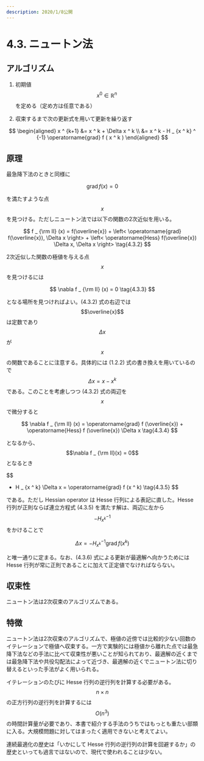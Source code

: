 ```yaml
---
description: 2020/1/8公開
---
```


# 4.3. ニュートン法

## アルゴリズム

1. 初期値$$x ^ 0 \in \mathbb{R} ^ n$$を定める（定め方は任意である）

2. 収束するまで次の更新式を用いて更新を繰り返す

$$
\begin{aligned}
x ^ {k+1} &= x ^ k + \Delta x ^ k \\
&= x ^ k - H _ {x ^ k} ^ {-1} \operatorname{grad} f ( x ^ k )
\end{aligned}
$$

## 原理

最急降下法のときと同様に

$$
\operatorname{grad} f (x) = 0 \tag{4.3.1}
$$

を満たすような点$$x$$を見つける。ただしニュートン法では以下の関数の2次近似を用いる。

$$
f _ {\rm II} (x)  
= f(\overline{x}) + \left< \operatorname{grad} f(\overline{x}), \Delta x \right> + \left< \operatorname{Hess} f(\overline{x}) \Delta x, \Delta x \right> \tag{4.3.2}
$$

2次近似した関数の極値を与える点$$x$$を見つけるには

$$
\nabla f _ {\rm II} (x) = 0 \tag{4.3.3}
$$

となる場所を見つければよい。\(4.3.2\) 式の右辺では$$\overline{x}$$は定数であり$$\Delta x$$が$$x$$の関数であることに注意する。具体的には \(1.2.2\) 式の書き換えを用いているので $$\Delta x = x - x ^ k$$である。このことを考慮しつつ \(4.3.2\) 式の両辺を$$x$$で微分すると

$$
\nabla f _ {\rm II} (x) = \operatorname{grad} f (\overline{x}) + \operatorname{Hess} f (\overline{x}) \Delta x \tag{4.3.4}
$$

となるから、$$\nabla f _ {\rm II}(x) = 0$$となるとき

$$
- H _ {x ^ k} \Delta x = \operatorname{grad} f (x ^ k) \tag{4.3.5}
$$

である。ただし Hessian operator は Hesse 行列による表記に直した。Hesse 行列が正則ならば連立方程式 \(4.3.5\) を満たす解は、両辺に左から$$- H _{x ^ k} ^ {-1}$$をかけることで

$$
\Delta x = - H _ {x ^ k} ^ {-1} \operatorname{grad} f (x ^ k) \tag{4.3.6}
$$

と唯一通りに定まる。なお、\(4.3.6\) 式による更新が最適解へ向かうためには Hesse 行列が常に正則であることに加えて正定値でなければならない。

## 収束性

ニュートン法は2次収束のアルゴリズムである。

## 特徴

ニュートン法は2次収束のアルゴリズムで、極値の近傍では比較的少ない回数のイテレーションで極値へ収束する。一方で実験的には極値から離れた点では最急降下法などの手法に比べて収束性が悪いことが知られており、最適解の近くまでは最急降下法や共役勾配法によって近づき、最適解の近くでニュートン法に切り替えるといった手法がよく用いられる。

イテレーションのたびに Hesse 行列の逆行列を計算する必要がある。$$n \times n$$の正方行列の逆行列を計算するには$$O(n ^ 3)$$の時間計算量が必要であり、本書で紹介する手法のうちではもっとも重たい部類に入る。大規模問題に対してはまったく適用できないと考えてよい。

連続最適化の歴史は「いかにして Hesse 行列の逆行列の計算を回避するか」の歴史といっても過言ではないので、現代で使われることは少ない。

